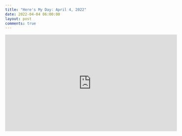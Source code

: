 ```yaml
---
title: "Here's My Day: April 4, 2022"
date: 2022-04-04 06:00:00
layout: post
comments: true
---
```


<iframe width="560" height="315" src="https://www.youtube.com/embed/50Jm6QHaCEE" title="YouTube video player" frameborder="0" allow="accelerometer; autoplay; clipboard-write; encrypted-media; gyroscope; picture-in-picture" allowfullscreen></iframe>
